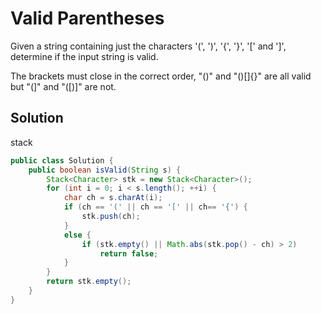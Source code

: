 # Valid Parentheses

Given a string containing just the characters '(', ')', '{', '}', '[' and ']', determine if the input string is valid.

The brackets must close in the correct order, "()" and "()[]{}" are all valid but "(]" and "([)]" are not.

## Solution

stack

```java
public class Solution {
    public boolean isValid(String s) {
        Stack<Character> stk = new Stack<Character>();
        for (int i = 0; i < s.length(); ++i) {
            char ch = s.charAt(i);
            if (ch == '(' || ch == '[' || ch== '{') {
                stk.push(ch);
            }
            else {
                if (stk.empty() || Math.abs(stk.pop() - ch) > 2) 
                    return false;
            }
        }
        return stk.empty(); 
    }
}
```